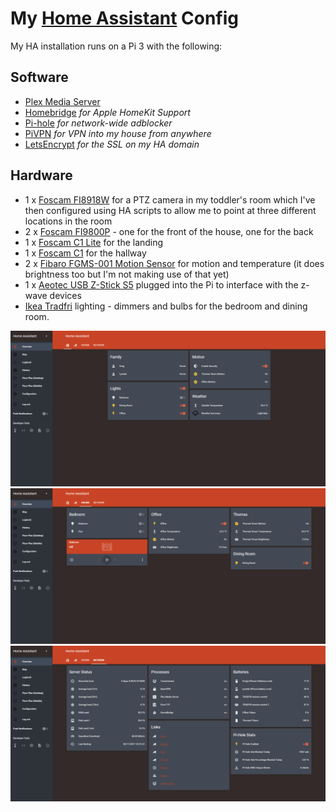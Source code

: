 # My [Home Assistant](https://home-assistant.io) Config

My HA installation runs on a Pi 3 with the following:

Software
--------
* [Plex Media Server](https://plex.tv)
* [Homebridge](https://github.com/nfarina/homebridge) *for Apple HomeKit Support*
* [Pi-hole](https://pi-hole.net/) *for network-wide adblocker*
* [PiVPN](http://www.pivpn.io/) *for VPN into my house from anywhere*
* [LetsEncrypt](https://letsencrypt.org/) *for the SSL on my HA domain*

Hardware
--------
* 1 x [Foscam FI8918W](https://www.amazon.co.uk/gp/product/B0046710G6) for a PTZ camera in my toddler's room which I've then configured using HA scripts to allow me to point at three different locations in the room
* 2 x [Foscam FI9800P](https://www.amazon.co.uk/gp/product/B015STDPJ0) - one for the front of the house, one for the back
* 1 x [Foscam C1 Lite](https://www.amazon.co.uk/gp/product/B0196AN3IU) for the landing
* 1 x [Foscam C1](https://www.amazon.co.uk/gp/product/B00T7NX6SY/) for the hallway
* 2 x [Fibaro FGMS-001 Motion Sensor](https://www.amazon.co.uk/gp/product/B00JHHNUPY/) for motion and temperature (it does brightness too but I'm not making use of that yet)
* 1 x [Aeotec USB Z-Stick S5](https://www.amazon.co.uk/gp/product/B00YETCNOE/ref=oh_aui_detailpage_o06_s00?ie=UTF8&psc=1) plugged into the Pi to interface with the z-wave devices
* [Ikea Tradfri](http://www.ikea.com/gb/en/products/lighting/smart-lighting/) lighting - dimmers and bulbs for the bedroom and dining room.

![UI](/images/home.png)
![UI](/images/rooms.png)
![UI](/images/network.png)
